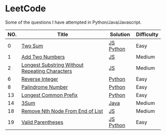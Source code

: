 # LeetCode
Some of the questions I have attempted in Python/Java/Javascript.

|NO.|Title|Solution|Difficulty
|---|-----|--------|----|
|0|[Two Sum](https://leetcode.com/problems/two-sum)|[JS](1.%20Two%20Sum.js) [Python](Two%20Sum.py)|Easy|
|1|[Add Two Numbers](https://leetcode.com/problems/add-two-numbers)|[JS](2.%20Add%20Two%20Numbers.js) |Medium|
|2|[Longest Substring Without Repeating Characters](https://leetcode.com/problems/longest-substring-without-repeating-characters)|[JS](3.%20Longest%20Substring%20Without%20Repeating%20Characters.js) |Medium|
|6|[Reverse Integer](https://leetcode.com/problems/reverse-integer)|[Python](Reverse%20Integer.py)|Easy|
|8|[Palindrome Number](https://leetcode.com/problems/palindrome-number)|[Python](Pallindrome%20Number.py)|Easy|
|13|[Longest Common Prefix](https://leetcode.com/problems/longest-common-prefix)|[Python](Longest%20Common%20Prefix.py)|Easy|
|14|[3Sum](https://leetcode.com/problems/3sum)|[Java](15.%203Sum.java)|Medium|
|18|[Remove Nth Node From End of List](https://leetcode.com/problems/remove-nth-node-from-end-of-list)| [JS](19.%20Remove%20Nth%20Node%20From%20End%20of%20List.js)|Medium|
19|[Valid Parentheses](https://leetcode.com/problems/valid-parentheses)|[JS](20.%20Valid%20Parentheses.js) [Python](Valid%20PArentheses.py)|Easy|
